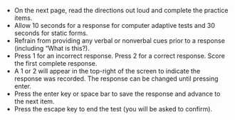 - On the next page, read the directions out loud and complete the practice items. 
- Allow 10 seconds for a response for computer adaptive tests and 30 seconds for static forms.
- Refrain from providing any verbal or nonverbal cues prior to a response (including “What is this?).
- Press 1 for an incorrect response. Press 2 for a correct response. Score the first complete response. 
- A 1 or 2 will appear in the top-right of the screen to indicate the response was recorded. The response can be changed until pressing enter. 
- Press the enter key or space bar to save the response and advance to the next item.
- Press the escape key to end the test (you will be asked to confirm).


